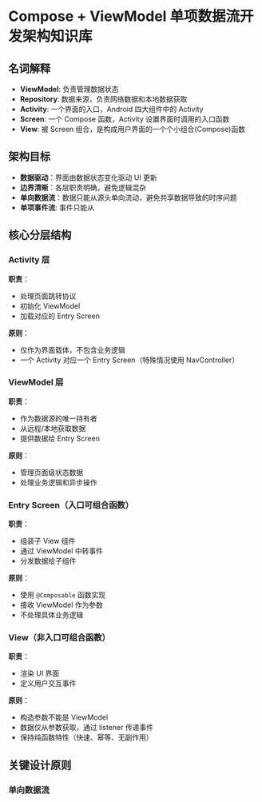 # Compose + ViewModel 单项数据流开发架构知识库
## 名词解释
- **ViewModel**: 负责管理数据状态
- **Repository**: 数据来源，负责网络数据和本地数据获取
- **Activity**: 一个界面的入口，Android 四大组件中的 Activity
- **Screen**: 一个 Compose 函数，Activity 设置界面时调用的入口函数
- **View**: 被 Screen 组合，是构成用户界面的一个个小组合(Compose)函数

## 架构目标
- **数据驱动**：界面由数据状态变化驱动 UI 更新
- **边界清晰**：各层职责明确，避免逻辑混杂
- **单向数据流**：数据只能从源头单向流动，避免共享数据导致的时序问题
- **单项事件流**: 事件只能从

## 核心分层结构

### Activity 层
**职责**：
- 处理页面跳转协议
- 初始化 ViewModel
- 加载对应的 Entry Screen

**原则**：
- 仅作为界面载体，不包含业务逻辑
- 一个 Activity 对应一个 Entry Screen（特殊情况使用 NavController）

### ViewModel 层
**职责**：
- 作为数据源的唯一持有者
- 从远程/本地获取数据
- 提供数据给 Entry Screen

**原则**：
- 管理页面级状态数据
- 处理业务逻辑和异步操作

### Entry Screen（入口可组合函数）
**职责**：
- 组装子 View 组件
- 通过 ViewModel 中转事件
- 分发数据给子组件

**原则**：
- 使用 `@Composable` 函数实现
- 接收 ViewModel 作为参数
- 不处理具体业务逻辑

### View（非入口可组合函数）
**职责**：
- 渲染 UI 界面
- 定义用户交互事件

**原则**：
- 构造参数不能是 ViewModel
- 数据仅从参数获取，通过 listener 传递事件
- 保持纯函数特性（快速、幂等、无副作用）

## 关键设计原则

### 单向数据流

